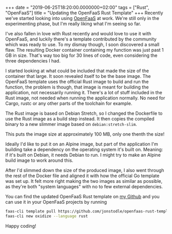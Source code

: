 +++
date = "2019-06-25T18:20:00.0000000+02:00"
tags = ["Rust", "OpenFaaS"]
title = "Updating the OpenFaaS Rust Template"
+++
Recently we've started looking into using [OpenFaaS](https://www.openfaas.com/) at work. We're still only in the experimenting phase, but I'm really liking what I'm seeing so far.

I've also fallen in love with Rust recently and would love to use it with OpenFaaS, and luckily there's a template contributed by the community which was ready to use. To my dismay though, I soon discovered a small flaw. The resulting Docker container containing my function was just past 1 GB in size. That's way too big for 30 lines of code, even considering the three dependencies I had.

I started looking at what could be included that made the size of the container that large. It soon revealed itself to be the base image. The OpenFaaS template uses the official Rust image to build and run the function, the problem is though, that image is meant for building the application, not necessarily running it. There's a lot of stuff included in the Rust image, not needed when running the application normally. No need for Cargo, rustc or any other parts of the toolchain for example.

The Rust image is based on Debian Stretch, so I changed the Dockerfile to use the Rust image as a build step instead. It then copies the compiled binary to a new slimmer image based on `debian:stretch-slim`.

This puts the image size at approximately 100 MB, only one thenth the size!

Ideally I'd like to put it on an Alpine image, but part of the application I'm building take a dependency on the operating system it's built on. Meaning: if it's built on Debian, it needs Debian to run. I might try to make an Alpine build image to work around this.

After I'd slimmed down the size of the produced image, I also went through the rest of the Docker file and aligned it with how the official Go template was set up. It felt more right making the two images as similar as possible, as they're both "system languages" with no to few external dependencies.

You can find the updated OpenFaaS Rust template on [my Github](https://github.com/jonstodle/openfaas-rust-template) and you can use it in your OpenFaaS projects by running

```bash
faas-cli template pull https://github.com/jonstodle/openfaas-rust-template
faas-cli new oxidize --language rust
```

Happy coding!